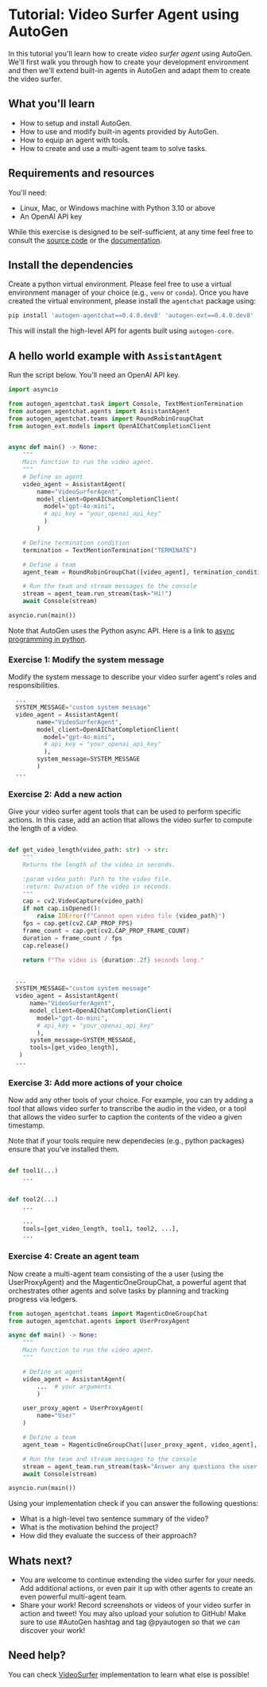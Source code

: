 # Tutorial: Video Surfer Agent using AutoGen

In this tutorial you'll learn how to create _video surfer agent_ using AutoGen.
We'll first walk you through how to create your development environment and then we'll extend
built-in agents in AutoGen and adapt them to create the video surfer.

## What you'll learn

- How to setup and install AutoGen.
- How to use and modify built-in agents provided by AutoGen.
- How to equip an agent with tools.
- How to create and use a multi-agent team to solve tasks.

## Requirements and resources

You'll need:

- Linux, Mac, or Windows machine with Python 3.10 or above
- An OpenAI API key

While this exercise is designed to be self-sufficient, at any time feel free to consult the [source code](https://aka.ms/autogen-gh) or the [documentation](https://microsoft.github.io/autogen/dev/).

## Install the dependencies

Create a python virtual environment. Please feel free to use a virtual environment manager of your choice (e.g., `venv` or `conda`). Once you have created the virtual environment, please install the `agentchat` package using:

```bash
pip install 'autogen-agentchat==0.4.0.dev8' 'autogen-ext==0.4.0.dev8'
```

This will install the high-level API for agents built using `autogen-core`.

## A hello world example with `AssistantAgent`

Run the script below. You'll need an OpenAI API key.

```python
import asyncio

from autogen_agentchat.task import Console, TextMentionTermination
from autogen_agentchat.agents import AssistantAgent
from autogen_agentchat.teams import RoundRobinGroupChat
from autogen_ext.models import OpenAIChatCompletionClient


async def main() -> None:
    """
    Main function to run the video agent.
    """
    # Define an agent
    video_agent = AssistantAgent(
        name="VideoSurferAgent",
        model_client=OpenAIChatCompletionClient(
          model="gpt-4o-mini",
          # api_key = "your_openai_api_key"
          )
        )

    # Define termination condition
    termination = TextMentionTermination("TERMINATE")

    # Define a team
    agent_team = RoundRobinGroupChat([video_agent], termination_condition=termination)

    # Run the team and stream messages to the console
    stream = agent_team.run_stream(task="Hi!")
    await Console(stream)

asyncio.run(main())
```

Note that AutoGen uses the Python async API. Here is a link to [async programming in python](https://docs.python.org/3/library/asyncio.html).

### Exercise 1: Modify the system message

Modify the system message to describe your video surfer agent's roles and responsibilities.

```python
  ...
  SYSTEM_MESSAGE="custom system message"
  video_agent = AssistantAgent(
        name="VideoSurferAgent",
        model_client=OpenAIChatCompletionClient(
          model="gpt-4o-mini",
          # api_key = "your_openai_api_key"
          ),
        system_message=SYSTEM_MESSAGE
        )
  ...
```

### Exercise 2: Add a new action

Give your video surfer agent tools that can be used to perform specific actions. In this case, add an action that allows the video surfer to compute the length of a video.

```python

def get_video_length(video_path: str) -> str:
    """
    Returns the length of the video in seconds.

    :param video_path: Path to the video file.
    :return: Duration of the video in seconds.
    """
    cap = cv2.VideoCapture(video_path)
    if not cap.isOpened():
        raise IOError(f"Cannot open video file {video_path}")
    fps = cap.get(cv2.CAP_PROP_FPS)
    frame_count = cap.get(cv2.CAP_PROP_FRAME_COUNT)
    duration = frame_count / fps
    cap.release()

    return f"The video is {duration:.2f} seconds long."


  ...
  SYSTEM_MESSAGE="custom system message"
  video_agent = AssistantAgent(
      name="VideoSurferAgent",
      model_client=OpenAIChatCompletionClient(
        model="gpt-4o-mini",
        # api_key = "your_openai_api_key"
        ),
      system_message=SYSTEM_MESSAGE,
      tools=[get_video_length],
   )
  ...

```

### Exercise 3: Add more actions of your choice

Now add any other tools of your choice. For example, you can try adding a tool that allows video surfer to transcribe the audio in the video, or a tool that allows the video surfer to caption the contents of the video a given timestamp. 

Note that if your tools require new dependecies (e.g., python packages) ensure that you've installed them.

```python

def tool1(...)
    ...


def tool2(...)
    ...

    ...
    tools=[get_video_length, tool1, tool2, ...],
    ...
```

### Exercise 4: Create an agent team

Now create a multi-agent team consisting of the a user (using the UserProxyAgent) and the MagenticOneGroupChat, a powerful agent that orchestrates other agents and solve tasks by planning and tracking progress via ledgers.

```python
from autogen_agentchat.teams import MagenticOneGroupChat
from autogen_agentchat.agents import UserProxyAgent

async def main() -> None:
    """
    Main function to run the video agent.
    """

    # Define an agent
    video_agent = AssistantAgent(
        ...  # your arguments
        )

    user_proxy_agent = UserProxyAgent(
        name="User"
    )

    # Define a team
    agent_team = MagenticOneGroupChat([user_proxy_agent, video_agent], model_client=model_client,)

    # Run the team and stream messages to the console
    stream = agent_team.run_stream(task="Answer any questions the user asks about video.mp4.")
    await Console(stream)

asyncio.run(main())
```

Using your implementation check if you can answer the following questions:

- What is a high-level two sentence summary of the video?
- What is the motivation behind the project?
- How did they evaluate the success of their approach?

## Whats next?

- You are welcome to continue extending the video surfer for your needs. Add additional actions, or even pair it up with other agents to create an even powerful multi-agent team.
- Share your work! Record screenshots or videos of your video surfer in action and tweet! You may also upload your solution to GitHub! Make sure to use #AutoGen hashtag and tag @pyautogen so that we can discover your work!

## Need help?

You can check [VideoSurfer](https://github.com/microsoft/autogen/blob/c02d87e9cf90f4fd91da6b641f1de8077edb54db/python/packages/autogen-ext/src/autogen_ext/agents/video_surfer/_video_surfer.py) implementation to learn what else is possible!
